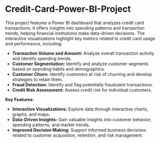 # Credit-Card-Power-BI-Project

This project features a Power BI dashboard that analyzes credit card transactions. It offers insights into spending patterns and transaction trends, helping financial institutions make data-driven decisions. The interactive visualizations highlight key metrics related to credit card usage and performance, including:

* **Transaction Volume and Amount:** Analyze overall transaction activity and identify spending trends.
* **Customer Segmentation:** Identify and analyze customer segments based on spending habits and demographics.
* **Customer Churn:** Identify customers at risk of churning and develop strategies to retain them.
* **Fraud Detection:** Identify and flag potentially fraudulent transactions.
* **Credit Risk Assessment:** Assess credit risk for individual customers.

**Key Features:**

* **Interactive Visualizations:** Explore data through interactive charts, graphs, and maps.
* **Data-Driven Insights:** Gain valuable insights into customer behavior, spending patterns, and market trends.
* **Improved Decision Making:** Support informed business decisions related to customer acquisition, retention, and risk management.
